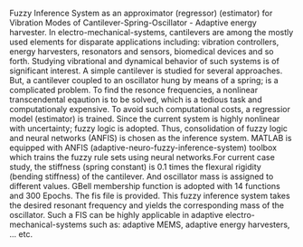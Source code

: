 Fuzzy Inference System as an approximator (regressor) (estimator) for Vibration Modes of Cantilever-Spring-Oscillator - Adaptive energy harvester. 
In electro-mechanical-systems, cantilevers are among the mostly used elements for disparate applications including: vibration controllers, energy harvesters, resonators and sensors, biomedical devices and so forth. Studying vibrational and dynamical behavior of such systems is of significant interest. A simple cantilever is studied for several approaches. But, a cantilever coupled to an oscillator hung by means of a spring; is a complicated problem. To find the resonce frequencies, a nonlinear transcendental eqaution is to be solved, which is a tedious task and computationaly expensive. To avoid such computational costs, a regressior model (estimator) is trained. Since the current system is highly nonlinear with uncertainty; fuzzy logic is adopted. Thus, consolidation of fuzzy logic and neural networks (ANFIS) is chosen as the inference system. MATLAB is equipped with ANFIS (adaptive-neuro-fuzzy-inference-system) toolbox which trains the fuzzy rule sets using neural networks.For current case study, the stiffness (spring constant) is 0.1 times the flexural rigidity (bending stiffness) of the cantilever. And oscillator mass is assigned to different values. GBell membership function is adopted with 14 functions and 300 Epochs. The fis file is provided. This fuzzy inference system takes the desired resonant frequency and yields the corresponding mass of the oscillator. Such a FIS can be highly applicable in adaptive electro-mechanical-systems such as: adaptive MEMS, adaptive energy harvesters, ... etc.  

